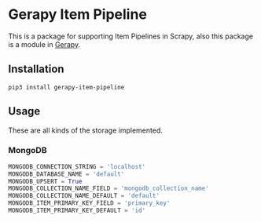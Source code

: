 # Gerapy Item Pipeline

This is a package for supporting Item Pipelines in Scrapy, also this
package is a module in [Gerapy](https://github.com/Gerapy/Gerapy).

## Installation

```shell script
pip3 install gerapy-item-pipeline
```

## Usage

These are all kinds of the storage implemented.

### MongoDB

```python
MONGODB_CONNECTION_STRING = 'localhost'
MONGODB_DATABASE_NAME = 'default'
MONGODB_UPSERT = True
MONGODB_COLLECTION_NAME_FIELD = 'mongodb_collection_name'
MONGODB_COLLECTION_NAME_DEFAULT = 'default'
MONGODB_ITEM_PRIMARY_KEY_FIELD = 'primary_key'
MONGODB_ITEM_PRIMARY_KEY_DEFAULT = 'id'
```